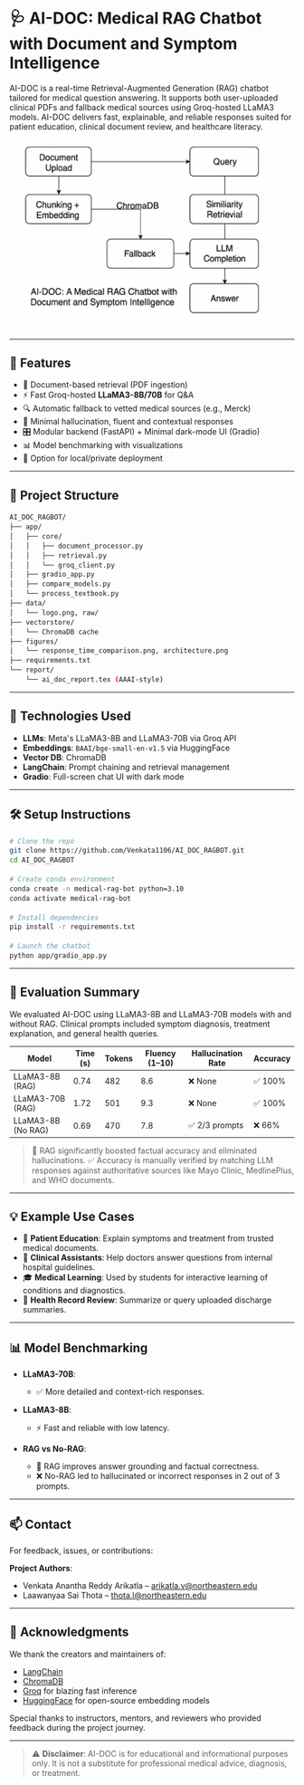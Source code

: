 # 🩺 AI-DOC: Medical RAG Chatbot with Document and Symptom Intelligence

AI-DOC is a real-time Retrieval-Augmented Generation (RAG) chatbot tailored for medical question answering. It supports both user-uploaded clinical PDFs and fallback medical sources using Groq-hosted LLaMA3 models. AI-DOC delivers fast, explainable, and reliable responses suited for patient education, clinical document review, and healthcare literacy.

![Architecture](figures/architecture.png)

---

## 🚀 Features

- 📄 Document-based retrieval (PDF ingestion)
- ⚡ Fast Groq-hosted **LLaMA3-8B/70B** for Q&A
- 🔍 Automatic fallback to vetted medical sources (e.g., Merck)
- 🧠 Minimal hallucination, fluent and contextual responses
- 🎛️ Modular backend (FastAPI) + Minimal dark-mode UI (Gradio)
- 📊 Model benchmarking with visualizations
- 🔐 Option for local/private deployment

---

## 📁 Project Structure

```bash
AI_DOC_RAGBOT/
├── app/
│   ├── core/
│   │   ├── document_processor.py
│   │   ├── retrieval.py
│   │   └── groq_client.py
│   ├── gradio_app.py
│   ├── compare_models.py
│   └── process_textbook.py
├── data/
│   └── logo.png, raw/
├── vectorstore/
│   └── ChromaDB cache
├── figures/
│   └── response_time_comparison.png, architecture.png
├── requirements.txt
└── report/
    └── ai_doc_report.tex (AAAI-style)
```

---

## 🧠 Technologies Used

- **LLMs**: Meta's LLaMA3-8B and LLaMA3-70B via Groq API
- **Embeddings**: `BAAI/bge-small-en-v1.5` via HuggingFace
- **Vector DB**: ChromaDB
- **LangChain**: Prompt chaining and retrieval management
- **Gradio**: Full-screen chat UI with dark mode

---

## 🛠️ Setup Instructions

```bash
# Clone the repo
git clone https://github.com/Venkata1106/AI_DOC_RAGBOT.git
cd AI_DOC_RAGBOT

# Create conda environment
conda create -n medical-rag-bot python=3.10
conda activate medical-rag-bot

# Install dependencies
pip install -r requirements.txt

# Launch the chatbot
python app/gradio_app.py
```

---

## 🧪 Evaluation Summary

We evaluated AI-DOC using LLaMA3-8B and LLaMA3-70B models with and without RAG. Clinical prompts included symptom diagnosis, treatment explanation, and general health queries.

| Model              | Time (s) | Tokens | Fluency (1–10) | Hallucination Rate | Accuracy     |
|-------------------|----------|--------|----------------|--------------------|--------------|
| LLaMA3-8B (RAG)    | 0.74     | 482    | 8.6            | ❌ None            | ✅ 100%      |
| LLaMA3-70B (RAG)   | 1.72     | 501    | 9.3            | ❌ None            | ✅ 100%      |
| LLaMA3-8B (No RAG) | 0.69     | 470    | 7.8            | ✅ 2/3 prompts     | ❌ 66%       |

> 🧠 RAG significantly boosted factual accuracy and eliminated hallucinations.
> ✅ Accuracy is manually verified by matching LLM responses against authoritative sources like Mayo Clinic, MedlinePlus, and WHO documents.

---

## 💡 Example Use Cases

- 📘 **Patient Education**: Explain symptoms and treatment from trusted medical documents.
- 🏥 **Clinical Assistants**: Help doctors answer questions from internal hospital guidelines.
- 🎓 **Medical Learning**: Used by students for interactive learning of conditions and diagnostics.
- 🧾 **Health Record Review**: Summarize or query uploaded discharge summaries.

---

## 📊 Model Benchmarking

- **LLaMA3-70B**:
  - ✅ More detailed and context-rich responses.
  

- **LLaMA3-8B**:
  - ⚡ Fast and reliable with low latency.

- **RAG vs No-RAG**:
  - 🧠 RAG improves answer grounding and factual correctness.
  - ❌ No-RAG led to hallucinated or incorrect responses in 2 out of 3 prompts.

---

## 📫 Contact

For feedback, issues, or contributions:

**Project Authors**:
- Venkata Anantha Reddy Arikatla – [arikatla.v@northeastern.edu](mailto:arikatla.v@northeastern.edu)
- Laawanyaa Sai Thota – [thota.l@northeastern.edu](mailto:thota.l@northeastern.edu)

---


## 🙏 Acknowledgments

We thank the creators and maintainers of:
- [LangChain](https://github.com/langchain-ai/langchain)
- [ChromaDB](https://www.trychroma.com/)
- [Groq](https://console.groq.com/) for blazing fast inference
- [HuggingFace](https://huggingface.co/) for open-source embedding models

Special thanks to instructors, mentors, and reviewers who provided feedback during the project journey.

---

> ⚠️ **Disclaimer**: AI-DOC is for educational and informational purposes only. It is not a substitute for professional medical advice, diagnosis, or treatment.
